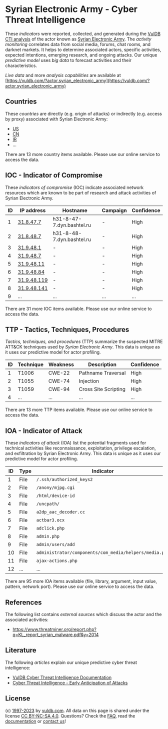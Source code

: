 # Syrian Electronic Army - Cyber Threat Intelligence

These _indicators_ were reported, collected, and generated during the [VulDB CTI analysis](https://vuldb.com/?kb.cti) of the actor known as [Syrian Electronic Army](https://vuldb.com/?actor.syrian_electronic_army). The _activity monitoring_ correlates data from social media, forums, chat rooms, and darknet markets. It helps to determine associated actors, specific activities, expected intentions, emerging research, and ongoing attacks. Our unique _predictive model_ uses _big data_ to forecast activities and their characteristics.

_Live data_ and more _analysis capabilities_ are available at [https://vuldb.com/?actor.syrian_electronic_army](https://vuldb.com/?actor.syrian_electronic_army)

## Countries

These _countries_ are directly (e.g. origin of attacks) or indirectly (e.g. access by proxy) associated with Syrian Electronic Army:

* [US](https://vuldb.com/?country.us)
* [CN](https://vuldb.com/?country.cn)
* [IR](https://vuldb.com/?country.ir)
* ...

There are 13 more country items available. Please use our online service to access the data.

## IOC - Indicator of Compromise

These _indicators of compromise_ (IOC) indicate associated network resources which are known to be part of research and attack activities of Syrian Electronic Army.

ID | IP address | Hostname | Campaign | Confidence
-- | ---------- | -------- | -------- | ----------
1 | [31.8.47.7](https://vuldb.com/?ip.31.8.47.7) | h31-8-47-7.dyn.bashtel.ru | - | High
2 | [31.8.48.7](https://vuldb.com/?ip.31.8.48.7) | h31-8-48-7.dyn.bashtel.ru | - | High
3 | [31.9.48.1](https://vuldb.com/?ip.31.9.48.1) | - | - | High
4 | [31.9.48.7](https://vuldb.com/?ip.31.9.48.7) | - | - | High
5 | [31.9.48.11](https://vuldb.com/?ip.31.9.48.11) | - | - | High
6 | [31.9.48.84](https://vuldb.com/?ip.31.9.48.84) | - | - | High
7 | [31.9.48.119](https://vuldb.com/?ip.31.9.48.119) | - | - | High
8 | [31.9.48.141](https://vuldb.com/?ip.31.9.48.141) | - | - | High
9 | ... | ... | ... | ...

There are 31 more IOC items available. Please use our online service to access the data.

## TTP - Tactics, Techniques, Procedures

_Tactics, techniques, and procedures_ (TTP) summarize the suspected MITRE ATT&CK techniques used by _Syrian Electronic Army_. This data is unique as it uses our predictive model for actor profiling.

ID | Technique | Weakness | Description | Confidence
-- | --------- | -------- | ----------- | ----------
1 | T1006 | CWE-22 | Pathname Traversal | High
2 | T1055 | CWE-74 | Injection | High
3 | T1059 | CWE-94 | Cross Site Scripting | High
4 | ... | ... | ... | ...

There are 13 more TTP items available. Please use our online service to access the data.

## IOA - Indicator of Attack

These _indicators of attack_ (IOA) list the potential fragments used for technical activities like reconnaissance, exploitation, privilege escalation, and exfiltration by Syrian Electronic Army. This data is unique as it uses our predictive model for actor profiling.

ID | Type | Indicator | Confidence
-- | ---- | --------- | ----------
1 | File | `/.ssh/authorized_keys2` | High
2 | File | `/anony/mjpg.cgi` | High
3 | File | `/html/device-id` | High
4 | File | `/uncpath/` | Medium
5 | File | `a2dp_aac_decoder.cc` | High
6 | File | `actbar3.ocx` | Medium
7 | File | `adclick.php` | Medium
8 | File | `admin.php` | Medium
9 | File | `admin/users/add` | High
10 | File | `administrator/components/com_media/helpers/media.php` | High
11 | File | `ajax-actions.php` | High
12 | ... | ... | ...

There are 95 more IOA items available (file, library, argument, input value, pattern, network port). Please use our online service to access the data.

## References

The following list contains _external sources_ which discuss the actor and the associated activities:

* https://www.threatminer.org/report.php?q=KL_report_syrian_malware.pdf&y=2014

## Literature

The following _articles_ explain our unique predictive cyber threat intelligence:

* [VulDB Cyber Threat Intelligence Documentation](https://vuldb.com/?kb.cti)
* [Cyber Threat Intelligence - Early Anticipation of Attacks](https://www.scip.ch/en/?labs.20201022)

## License

(c) [1997-2023](https://vuldb.com/?kb.changelog) by [vuldb.com](https://vuldb.com/?kb.about). All data on this page is shared under the license [CC BY-NC-SA 4.0](https://creativecommons.org/licenses/by-nc-sa/4.0/). Questions? Check the [FAQ](https://vuldb.com/?kb.faq), read the [documentation](https://vuldb.com/?kb) or [contact us](https://vuldb.com/?contact)!
